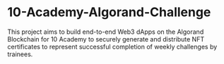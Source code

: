 # 10-Academy-Algorand-Challenge
This project aims to build end-to-end Web3 dApps on the Algorand Blockchain for 10 Academy to securely generate and distribute NFT certificates to represent successful completion of weekly challenges by trainees.
